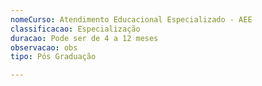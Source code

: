 ```yaml
---
nomeCurso: Atendimento Educacional Especializado - AEE
classificacao: Especialização
duracao: Pode ser de 4 a 12 meses
observacao: obs
tipo: Pós Graduação

---
```


